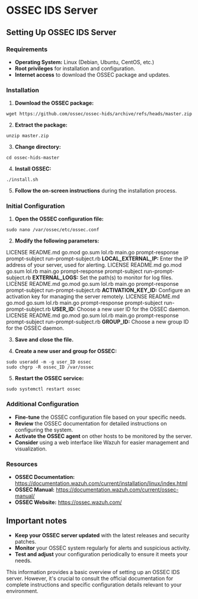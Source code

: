 # OSSEC IDS Server
## Setting Up OSSEC IDS Server

### Requirements

* **Operating System:** Linux (Debian, Ubuntu, CentOS, etc.)
* **Root privileges** for installation and configuration.
* **Internet access** to download the OSSEC package and updates.

### Installation

1. **Download the OSSEC package:**

```
wget https://github.com/ossec/ossec-hids/archive/refs/heads/master.zip
```

2. **Extract the package:**

```
unzip master.zip
```

3. **Change directory:**

```
cd ossec-hids-master
```

4. **Install OSSEC:**

```
./install.sh
```

5. **Follow the on-screen instructions** during the installation process.

### Initial Configuration

1. **Open the OSSEC configuration file:**

```
sudo nano /var/ossec/etc/ossec.conf
```

2. **Modify the following parameters:**

 LICENSE README.md go.mod go.sum lol.rb main.go prompt-response prompt-subject run-prompt-subject.rb **LOCAL_EXTERNAL_IP:** Enter the IP address of your server, used for alerting.
 LICENSE README.md go.mod go.sum lol.rb main.go prompt-response prompt-subject run-prompt-subject.rb **EXTERNAL_LOGS:** Set the path(s) to monitor for log files.
 LICENSE README.md go.mod go.sum lol.rb main.go prompt-response prompt-subject run-prompt-subject.rb **ACTIVATION_KEY_ID:** Configure an activation key for managing the server remotely.
 LICENSE README.md go.mod go.sum lol.rb main.go prompt-response prompt-subject run-prompt-subject.rb **USER_ID:** Choose a new user ID for the OSSEC daemon.
 LICENSE README.md go.mod go.sum lol.rb main.go prompt-response prompt-subject run-prompt-subject.rb **GROUP_ID:** Choose a new group ID for the OSSEC daemon.

3. **Save and close the file.**

4. **Create a new user and group for OSSEC:**

```
sudo useradd -m -g user_ID ossec
sudo chgrp -R ossec_ID /var/ossec
```

5. **Restart the OSSEC service:**

```
sudo systemctl restart ossec
```

### Additional Configuration

* **Fine-tune** the OSSEC configuration file based on your specific needs.
* **Review** the OSSEC documentation for detailed instructions on configuring the system.
* **Activate the OSSEC agent** on other hosts to be monitored by the server.
* **Consider** using a web interface like Wazuh for easier management and visualization.

### Resources

* **OSSEC Documentation:** https://documentation.wazuh.com/current/installation/linux/index.html
* **OSSEC Manual:** https://documentation.wazuh.com/current/ossec-manual/
* **OSSEC Website:** https://ossec.wazuh.com/

## Important notes

* **Keep your OSSEC server updated** with the latest releases and security patches.
* **Monitor** your OSSEC system regularly for alerts and suspicious activity.
* **Test and adjust** your configuration periodically to ensure it meets your needs.

This information provides a basic overview of setting up an OSSEC IDS server. However, it's crucial to consult the official documentation for complete instructions and specific configuration details relevant to your environment.
